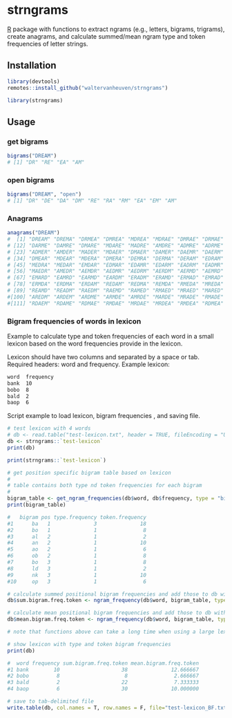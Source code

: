 # strngrams

[R](https://www.r-project.org) package with functions to extract ngrams (e.g., letters, bigrams, trigrams), create anagrams, and calculate summed/mean ngram type and token frequencies of letter strings.

## Installation

```R
library(devtools)
remotes::install_github("waltervanheuven/strngrams")

library(strngrams)
```

## Usage

### get bigrams

```R
bigrams("DREAM")
# [1] "DR" "RE" "EA" "AM"
```

### open bigrams

```R
bigrams("DREAM", "open")
# [1] "DR" "DE" "DA" "DM" "RE" "RA" "RM" "EA" "EM" "AM"
```

### Anagrams

```R
anagrams("DREAM")
#  [1] "DREAM" "DREMA" "DRMEA" "DMREA" "MDREA" "MDRAE" "DMRAE" "DRMAE" "DRAME" "DRAEM" "DAREM"
# [12] "DARME" "DAMRE" "DMARE" "MDARE" "MADRE" "AMDRE" "ADMRE" "ADRME" "ADREM" "ADERM" "ADEMR"
# [23] "ADMER" "AMDER" "MADER" "MDAER" "DMAER" "DAMER" "DAEMR" "DAERM" "DEARM" "DEAMR" "DEMAR"
# [34] "DMEAR" "MDEAR" "MDERA" "DMERA" "DEMRA" "DERMA" "DERAM" "EDRAM" "EDRMA" "EDMRA" "EMDRA"
# [45] "MEDRA" "MEDAR" "EMDAR" "EDMAR" "EDAMR" "EDARM" "EADRM" "EADMR" "EAMDR" "EMADR" "MEADR"
# [56] "MAEDR" "AMEDR" "AEMDR" "AEDMR" "AEDRM" "AERDM" "AERMD" "AEMRD" "AMERD" "MAERD" "MEARD"
# [67] "EMARD" "EAMRD" "EARMD" "EARDM" "ERADM" "ERAMD" "ERMAD" "EMRAD" "MERAD" "MERDA" "EMRDA"
# [78] "ERMDA" "ERDMA" "ERDAM" "REDAM" "REDMA" "REMDA" "RMEDA" "MREDA" "MREAD" "RMEAD" "REMAD"
# [89] "REAMD" "READM" "RAEDM" "RAEMD" "RAMED" "RMAED" "MRAED" "MARED" "AMRED" "ARMED" "AREMD"
#[100] "AREDM" "ARDEM" "ARDME" "ARMDE" "AMRDE" "MARDE" "MRADE" "RMADE" "RAMDE" "RADME" "RADEM"
#[111] "RDAEM" "RDAME" "RDMAE" "RMDAE" "MRDAE" "MRDEA" "RMDEA" "RDMEA" "RDEMA" "RDEAM"
```

### Bigram frequencies of words in lexicon

Example to calculate type and token frequencies of each word in a small lexicon
based on the word frequencies provide in the lexicon.

Lexicon should have two columns and separated by a space or tab. Required headers: word and frequency. Example lexicon:

```txt
word  frequency
bank  10
bobo  8
bald  2
baop  6
```

Script example to load lexicon, bigram frequencies , and saving file.

```R
# test lexicon with 4 words
# db <- read.table("test-lexicon.txt", header = TRUE, fileEncoding = "UTF-8")
db <- strngrams::`test-lexicon`
print(db)

print(strngrams::`test-lexicon`)

# get position specific bigram table based on lexicon
#
# table contains both type nd token frequencies for each bigram
#
bigram_table <- get_ngram_frequencies(db$word, db$frequency, type = "bigram", position_specific = TRUE)
print(bigram_table)

#   bigram pos type.frequency token.frequency
#1      ba   1              3              18
#2      bo   1              1               8
#3      al   2              1               2
#4      an   2              1              10
#5      ao   2              1               6
#6      ob   2              1               8
#7      bo   3              1               8
#8      ld   3              1               2
#9      nk   3              1              10
#10     op   3              1               6

# calculate summed positional bigram frequencies and add those to db with words
db$sum.bigram.freq.token <- ngram_frequency(db$word, bigram_table, type = "bigram", position_specific = TRUE, frequency = "token", func = "summed")

# calculate mean positional bigram frequencies and add those to db with words
db$mean.bigram.freq.token <- ngram_frequency(db$word, bigram_table, type = "bigram", position_specific = TRUE, frequency = "token", func = "mean")

# note that functions above can take a long time when using a large lexicon

# show lexicon with type and token bigram frequencies
print(db)

#  word frequency sum.bigram.freq.token mean.bigram.freq.token
#1 bank        10                    38              12.666667
#2 bobo         8                     8               2.666667
#3 bald         2                    22               7.333333
#4 baop         6                    30              10.000000

# save to tab-delimited file
write.table(db, col.names = T, row.names = F, file="test-lexicon_BF.txt", quote = FALSE, fileEncoding="UTF-8", sep="\t")

```
